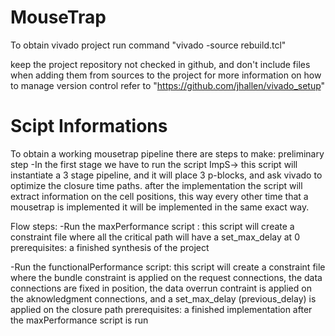 # MouseTrap
To obtain vivado project run command "vivado -source rebuild.tcl"

keep the project repository not checked in github, and don't include files when adding them from sources to the project
for more information on how to manage version control refer to "https://github.com/jhallen/vivado_setup"


# Scipt Informations
To obtain a working mousetrap pipeline there are steps to make:
preliminary step
-In the first stage we have to run the script ImpS-> this script will instantiate  a 3 stage pipeline, and it will place 3 p-blocks, and ask vivado to optimize the closure time paths. after the implementation the script will extract information on the cell positions, this way every other time that a mousetrap is implemented it will be implemented in the same exact way.

Flow steps:
-Run the maxPerformance script : this script will create a constraint file where all the critical path will have a set_max_delay at 0
	prerequisites: a finished synthesis of the project
	
-Run the functionalPerformance script: this script will create a constraint file where the bundle constraint is applied on the request connections, the data connections are fixed in position, the data overrun contraint is applied on the aknowledgment connections, and a set_max_delay (previous_delay) is applied on the closure path
	prerequisites: a finished implementation after the maxPerformance script is run



